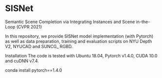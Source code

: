 # SISNet
Semantic Scene Completion via Integrating Instances and Scene in-the-Loop (CVPR 2021)

In this repository, we provide SISNet model implementation (with Pytorch) as well as data preparation, training and evaluation scripts on NYU Depth V2, NYUCAD and SUNCG_ RGBD.

Installation
The code is tested with Ubuntu 18.04, Pytorch v1.4.0, CUDA 10.0 and cuDNN v7.4.

conda install pytorch==1.4.0
